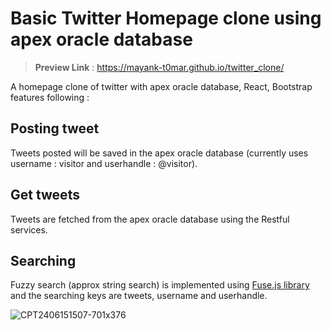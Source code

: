# Basic Twitter Homepage clone using apex oracle database
  > **Preview Link** : https://mayank-t0mar.github.io/twitter_clone/  

A homepage clone of twitter with apex oracle database, React, Bootstrap features following : 
  
## Posting tweet
  Tweets posted will be saved in the apex oracle database (currently uses username : visitor and userhandle : @visitor).
  
## Get tweets
  Tweets are fetched from the apex oracle database using the Restful services.
  
## Searching
  Fuzzy search (approx string search) is implemented using [Fuse.js library](https://www.fusejs.io/) and the searching keys are tweets, username and userhandle.

  ![CPT2406151507-701x376](https://github.com/MAYANK-T0MAR/twitter_clone/assets/137810128/5d2da9a1-f85e-4a62-9787-bb14fcb0e935)


